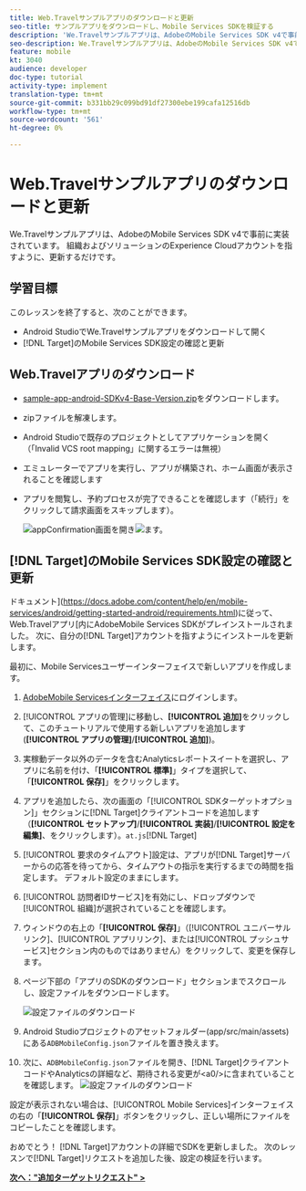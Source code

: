 ```yaml
---
title: Web.Travelサンプルアプリのダウンロードと更新
seo-title: サンプルアプリをダウンロードし、Mobile Services SDKを検証する
description: 'We.Travelサンプルアプリは、AdobeのMobile Services SDK v4で事前に実装されています。 組織およびソリューションのExperience Cloudアカウントを指すように更新する必要があります。   '
seo-description: We.Travelサンプルアプリは、AdobeのMobile Services SDK v4で事前に実装されています。 組織およびソリューションのExperience Cloudアカウントを指すように更新する必要があります。
feature: mobile
kt: 3040
audience: developer
doc-type: tutorial
activity-type: implement
translation-type: tm+mt
source-git-commit: b331bb29c099bd91df27300ebe199cafa12516db
workflow-type: tm+mt
source-wordcount: '561'
ht-degree: 0%

---
```



# Web.Travelサンプルアプリのダウンロードと更新

We.Travelサンプルアプリは、AdobeのMobile Services SDK v4で事前に実装されています。 組織およびソリューションのExperience Cloudアカウントを指すように、更新するだけです。

## 学習目標

このレッスンを終了すると、次のことができます。

* Android StudioでWe.Travelサンプルアプリをダウンロードして開く
* [!DNL Target]のMobile Services SDK設定の確認と更新

## Web.Travelアプリのダウンロード

* [sample-app-android-SDKv4-Base-Version.zip](assets/sample-app-android-SDKv4-Base-Version.zip)をダウンロードします。
* zipファイルを解凍します。
* Android Studioで既存のプロジェクトとしてアプリケーションを開く（「Invalid VCS root mapping」に関するエラーは無視）
* エミュレーターでアプリを実行し、アプリが構築され、ホーム画面が表示されることを確認します
* アプリを閲覧し、予約プロセスが完了できることを確認します（「続行」をクリックして請求画面をスキップします）。

   ![appConfirmation画面を開き](assets/wetravel_homeScreen.png)![ます。](assets/wetravel_confirmationScreen.png)

## [!DNL Target]のMobile Services SDK設定の確認と更新

ドキュメント](https://docs.adobe.com/content/help/en/mobile-services/android/getting-started-android/requirements.html)に従って、Web.Travelアプリ[内にAdobeMobile Services SDKがプレインストールされました。 次に、自分の[!DNL Target]アカウントを指すようにインストールを更新します。

最初に、Mobile Servicesユーザーインターフェイスで新しいアプリを作成します。

1. [AdobeMobile Servicesインターフェイス](https://mobilemarketing.adobe.com)にログインします。
1. [!UICONTROL アプリの管理]に移動し、**[!UICONTROL 追加]**&#x200B;をクリックして、このチュートリアルで使用する新しいアプリを追加します(**[!UICONTROL アプリの管理]**/**[!UICONTROL 追加]**)。
1. 実稼動データ以外のデータを含むAnalyticsレポートスイートを選択し、アプリに名前を付け、「**[!UICONTROL 標準]**」タイプを選択して、「**[!UICONTROL 保存]**」をクリックします。
1. アプリを追加したら、次の画面の「[!UICONTROL SDKターゲットオプション]」セクションに[!DNL Target]クライアントコードを追加します（**[!UICONTROL セットアップ]**/**[!UICONTROL 実装]**/**[!UICONTROL 設定を編集]**、をクリックします）。`at.js`[!DNL Target]
1. [!UICONTROL 要求のタイムアウト]設定は、アプリが[!DNL Target]サーバーからの応答を待ってから、タイムアウトの指示を実行するまでの時間を指定します。 デフォルト設定のままにします。
1. [!UICONTROL 訪問者IDサービス]を有効にし、ドロップダウンで[!UICONTROL 組織]が選択されていることを確認します。
1. ウィンドウの右上の「**[!UICONTROL 保存]**」（[!UICONTROL ユニバーサルリンク]、[!UICONTROL アプリリンク]、または[!UICONTROL プッシュサービス]セクション内のものではありません）をクリックして、変更を保存します。
1. ページ下部の「アプリのSDKのダウンロード」セクションまでスクロールし、設定ファイルをダウンロードします。

   ![設定ファイルのダウンロード](assets/config_file.jpg)

1. Android Studioプロジェクトのアセットフォルダー(app/src/main/assets)にある`ADBMobileConfig.json`ファイルを置き換えます。

1. 次に、`ADBMobileConfig.json`ファイルを開き、[!DNL Target]クライアントコードやAnalyticsの詳細など、期待される変更が&lt;a0/>に含まれていることを確認します。
   ![設定ファイルのダウンロード](assets/client_code.jpg)

設定が表示されない場合は、[!UICONTROL Mobile Services]インターフェイスの右の「**[!UICONTROL 保存]**」ボタンをクリックし、正しい場所にファイルをコピーしたことを確認します。

おめでとう！ [!DNL Target]アカウントの詳細でSDKを更新しました。 次のレッスンで[!DNL Target]リクエストを追加した後、設定の検証を行います。

**[次へ：&quot;追加ターゲットリクエスト&quot; >](add-requests.md)**
